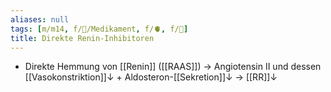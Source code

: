 ```yaml
---
aliases: null
tags: [m/m14, f/💊/Medikament, f/🫀, f/🍺]
title: Direkte Renin-Inhibitoren
---
```

- Direkte Hemmung von [[Renin]] ([[RAAS]]) → Angiotensin II und dessen [[Vasokonstriktion]]↓ + Aldosteron-[[Sekretion]]↓ → [[RR]]↓

